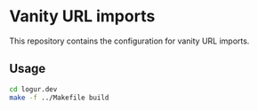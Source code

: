 # Vanity URL imports

This repository contains the configuration for vanity URL imports.


## Usage
```bash
cd logur.dev
make -f ../Makefile build
```
